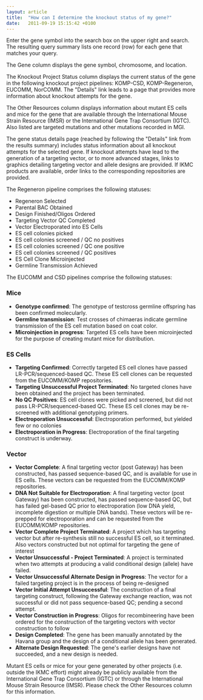 ```yaml
---
layout: article
title:  "How can I determine the knockout status of my gene?"
date:   2011-09-19 15:15:42 +0100
---
```


Enter the gene symbol into the search box on the upper right and search. The resulting query summary lists one record (row) for each gene that matches your query.

The Gene column displays the gene symbol, chromosome, and location.

The Knockout Project Status column displays the current status of the gene in the following knockout project pipelines: KOMP-CSD, KOMP-Regeneron, EUCOMM, NorCOMM. The "Details" link leads to a page that provides more information about knockout attempts for the gene.

The Other Resources column displays information about mutant ES cells and mice for the gene that are available through the International Mouse Strain Resource (IMSR) or the International Gene Trap Consortium (IGTC). Also listed are targeted mutations and other mutations recorded in MGI.

The gene status details page (reached by following the "Details" link from the results summary) includes status information about all knockout attempts for the selected gene. If knockout attempts have lead to the generation of a targeting vector, or to more advanced stages, links to graphics detailing targeting vector and allele designs are provided. If IKMC products are available, order links to the corresponding repositories are provided.

The Regeneron pipeline comprises the following statuses:

* Regeneron Selected
* Parental BAC Obtained
* Design Finished/Oligos Ordered
* Targeting Vector QC Completed
* Vector Electroporated into ES Cells
* ES cell colonies picked
* ES cell colonies screened / QC no positives
* ES cell colonies screened / QC one positive
* ES cell colonies screened / QC positives
* ES Cell Clone Microinjected
* Germline Transmission Achieved

The EUCOMM and CSD pipelines comprise the following statuses:

### Mice
* **Genotype confirmed**: The genotype of testcross germline offspring has been confirmed molecularly.
* **Germline transmission**: Test crosses of chimaeras indicate germline transmission of the ES cell mutation based on coat color.
* **Microinjection in progress**: Targeted ES cells have been microinjected for the purpose of creating mutant mice for distribution.

### ES Cells
* **Targeting Confirmed**: Correctly targeted ES cell clones have passed LR-PCR/sequenced-based QC. These ES cell clones can be requested from the EUCOMM/KOMP repositories.
* **Targeting Unsuccessful Project Terminated**: No targeted clones have been obtained and the project has been terminated.
* **No QC Positives**:  ES cell clones were picked and screened, but did not pass LR-PCR/sequenced-based QC. These ES cell clones may be re-screened with additional genotyping primers.
* **Electroporation Unsuccessful**: Electroporation performed, but yielded few or no colonies
* **Electroporation in Progress**:  Electroporation of the final targeting construct is underway.

### Vector
* **Vector Complete**:  A final targeting vector (post Gateway) has been constructed, has passed sequence-based QC, and is available for use in ES cells. These vectors can be requested from the EUCOMM/KOMP repositories.
* **DNA Not Suitable for Electroporation**: A final targeting vector (post Gateway) has been constructed, has passed sequence-based QC, but has failed gel-based QC prior to electroporation (low DNA yield, incomplete digestion or multiple DNA bands). These vectors will be re-prepped for electroporation and can be requested from the EUCOMM/KOMP repositories.
* **Vector Complete Project Terminated**: A project which has targeting vector but after re-synthesis still no successful ES cell, so      it terminated.  Also vectors constructed but not optimal for targeting the gene of interest
* **Vector Unsuccessful  - Project Terminated**: A project is terminated when two attempts at producing a valid conditional design (allele) have failed.
* **Vector Unsuccessful Alternate Design in Progress**: The vector for a failed targeting project is in the process of being re-designed
* **Vector Initial Attempt Unsuccessful**: The construction of a final targeting construct, following the Gateway exchange reaction, was not successful or did not pass sequence-based QC; pending a second attempt.
* **Vector Construction in Progress**: Oligos for recombineering have been ordered for the construction of the targeting vectors with vector construction to follow
* **Design Completed**: The gene has been manually annotated by the Havana group and the design of a  conditional allele has been generated.
* **Alternate Design Requested**: The gene's earlier designs have not succeeded, and a new design is needed.

Mutant ES cells or mice for your gene generated by other projects (i.e. outside the IKMC effort) might already be publicly available from the International Gene Trap Consortium (IGTC) or through the International Mouse Strain Resource (IMSR). Please check the Other Resources column for this information.